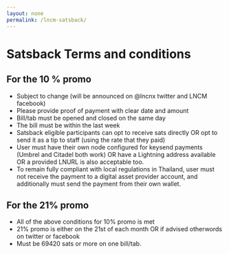 ```yaml
---
layout: none
permalink: /lncm-satsback/
---
```


# Satsback Terms and conditions

## For the 10 % promo

- Subject to change (will be announced on @lncnx twitter and LNCM facebook)
- Please provide proof of payment with clear date and amount
- Bill/tab must be opened and closed on the same day
- The bill must be within the last week
- Satsback eligible participants can opt to receive sats directly OR opt to send it as a tip to staff (using the rate that they paid)
- User must have their own node configured for keysend payments (Umbrel and Citadel both work) OR have a Lightning address available OR a provided LNURL is also acceptable too.
- To remain fully compliant with local regulations in Thailand, user must not receive the payment to a digital asset provider account, and additionally must send the payment from their own wallet.


## For the 21% promo

- All of the above conditions for 10% promo is met
- 21% promo is either on the 21st of each month OR if advised otherwords on twitter or facebook
- Must be 69420 sats or more on one bill/tab.
